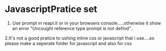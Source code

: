 ﻿# JavascriptPratice set

1. Use prompt in reapl.it or in your browsers console.....otherwise it show an error "Uncought reference type prompt is not defind"..

2.It's not a good pratice to ushing inline css or javascript that i use....so please make a seperate folder for javascript and also for css

